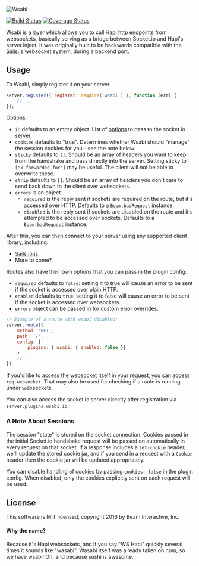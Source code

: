![Wsabi](http://i.imgur.com/pb4uMWM.png)

[![Build Status](https://img.shields.io/travis/MCProHosting/wsabi.svg?style=flat-square)](https://travis-ci.org/MCProHosting/wsabi) [![Coverage Status](https://img.shields.io/coveralls/MCProHosting/wsabi.svg?style=flat-square)](https://coveralls.io/r/MCProHosting/wsabi)

Wsabi is a layer which allows you to call Hapi http endpoints from websockets, basically serving as a bridge between Socket.io and Hapi's server.inject. It was originally built to be backwards compatible with the [Sails.js](http://sailsjs.org/#!/) websocket system, during a backend port.

## Usage

To Wsabi, simply register it on your server.

```js
server.register({ register: require('wsabi') }, function (err) {
    // ...
});
```

Options:

 * `io` defaults to an empty object. List of [options](https://github.com/Automattic/engine.io#methods-1) to pass to the socket.io server,
 * `cookies` defaults to "true". Determines whether Wsabi should "manage" the session cookies for you - see the note below.
 * `sticky` defaults to `[]`. Should be an array of headers you want to keep from the handshake and pass directly into the server. Setting sticky to `["x-forwarded-for"]` may be useful. The client will not be able to overwrite these.
 * `strip` defaults to `[]`. Should be an array of headers you don't care to send back down to the client over websockets.
 * `errors` is an object
    * `required` is the reply sent if sockets are required on the route, but it's accessed over HTTP. Defaults to a `Boom.badRequest` instance.
    * `disabled` is the reply sent if sockets are disabled on the route and it's attempted to be accessed over sockets. Defaults to a `Boom.badRequest` instance.

After this, you can then connect to your server using any supported client library, including:

 * [Sails.io.js](https://github.com/balderdashy/sails.io.js).
 * More to come?

Routes also have their own options that you can pass in the plugin config:
 * `required` defaults to `false`: setting it to true will cause an error to be sent if the socket is accessed over plain HTTP.
 * `enabled` defaults to `true`: setting it to false will cause an error to be sent if the socket is accessed over websockets.
 * `errors` object can be passed in for custom error overrides.

```js
// Example of a route with wsabi disabled:
server.route({
    method: 'GET',
    path: '/',
    config: {
        plugins: { wsabi: { enabled: false }}
    }
    // ...
})
```

If you'd like to access the websocket itself in your request, you can access `req.websocket`. That may also be used for checking if a route is running under websockets.

You can also access the socket.io server directly after registration via `server.plugins.wsabi.io`.

### A Note About Sessions

The session "state" is stored on the socket connection. Cookies passed in the initial Socket.io handshake request will be passed on automatically in every request on that socket. If a response includes a `set-cookie` header, we'll update the stored cookie jar, and if you send in a request with a `Cookie` header then the cookie jar will be updated appropriately.

You can disable handling of cookies by passing `cookies: false` in the plugin config. When disabled, only the cookies explicitly sent on each request will be used.

## License

This software is MIT licensed, copyright 2016 by Beam Interactive, Inc.

#### Why the name?

Because it's Hapi websockets, and if you say "WS Hapi" quickly several times it sounds like "wasabi". Wasabi itself was already taken on npm, so we have wsabi! Oh, and because sushi is awesome.
